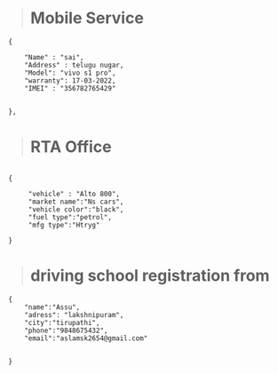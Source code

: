 ># Mobile Service 
```[
{
    
    "Name" : "sai",
    "Address" : telugu nugar,
    "Model": "vivo s1 pro",
    "warranty": 17-03-2022,
    "IMEI" : "356782765429"


},

```
># RTA Office
```

{
    
     "vehicle" : "Alto 800",
     "market name":"Ns cars",
     "vehicle color":"black",
     "fuel type":"petrol",
     "mfg type":"Htryg"

}
```
># driving school registration from
```
{
    "name":"Assu",
    "adress": "lakshnipuram",
    "city":"tirupathi",
    "phone":"9848675432",
    "email":"aslamsk2654@gmail.com"


}